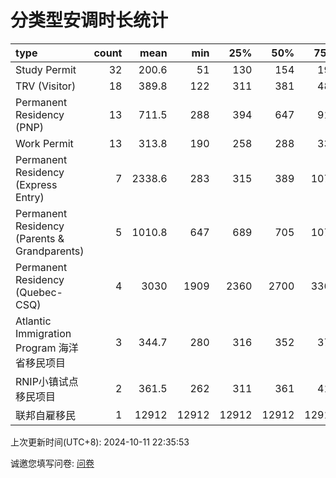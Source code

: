 # 分类型安调时长统计

| type                                         |   count |    mean |   min |   25% |   50% |   75% |   90% |
|:---------------------------------------------|--------:|--------:|------:|------:|------:|------:|------:|
| Study Permit                                 |      32 |   200.6 |    51 |   130 |   154 |   191 |   308 |
| TRV (Visitor)                                |      18 |   389.8 |   122 |   311 |   381 |   489 |   518 |
| Permanent Residency (PNP)                    |      13 |   711.5 |   288 |   394 |   647 |   912 |  1288 |
| Work Permit                                  |      13 |   313.8 |   190 |   258 |   288 |   336 |   499 |
| Permanent Residency (Express Entry)          |       7 |  2338.6 |   283 |   315 |   389 |  1079 |  5851 |
| Permanent Residency (Parents & Grandparents) |       5 |  1010.8 |   647 |   689 |   705 |  1074 |  1593 |
| Permanent Residency (Quebec-CSQ)             |       4 |  3030   |  1909 |  2360 |  2700 |  3369 |  4234 |
| Atlantic Immigration Program 海洋省移民项目         |       3 |   344.7 |   280 |   316 |   352 |   377 |   392 |
| RNIP小镇试点移民项目                                 |       2 |   361.5 |   262 |   311 |   361 |   411 |   441 |
| 联邦自雇移民                                       |       1 | 12912   | 12912 | 12912 | 12912 | 12912 | 12912 |


上次更新时间(UTC+8): 2024-10-11 22:35:53


诚邀您填写问卷: [问卷](https://forms.gle/bxUKH95Yq54SVNvp8)
